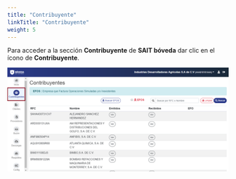 ```yaml
---
title: "Contribuyente"
linkTitle: "Contribuyente"
weight: 5
---
```


Para acceder a la sección **Contribuyente** de **SAIT bóveda** dar clic en el ícono de **Contribuyente**.

![IMG](inicio.png)
